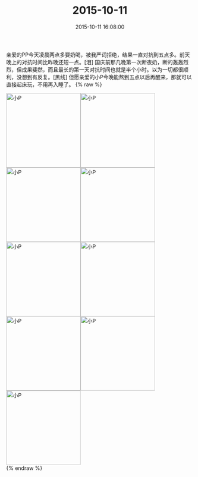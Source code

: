 ﻿---
title: 2015-10-11
date: 2015-10-11 16:08:00
tags:
categories: 妈妈
---
亲爱的PP今天凌晨两点多要奶喝，被我严词拒绝，结果一直对抗到五点多。前天晚上的对抗时间比昨晚还短一点。[泪]
国庆前那几晚第一次断夜奶，断的轰轰烈烈，但成果斐然，而且最长的第一天对抗时间也就是半个小时。以为一切都很顺利，没想到有反复。[黑线]
但愿亲爱的小P今晚能熬到五点以后再醒来，那就可以直接起床玩，不用再入睡了。
{% raw %}
<div style="width:500 px">
<div style="float:left; width:100 px"><img src="/2015-10-11/微信图片_20171011163205.jpg" width="200" alt="小P"></div>
<div style="float:left; width:100 px"><img src="/2015-10-11/微信图片_20171011163217.jpg" width="200" alt="小P"></div>
<div style="float:left; width:100 px"><img src="/2015-10-11/微信图片_20171011163226.jpg" width="200" alt="小P"></div>
<div style="float:left; width:100 px"><img src="/2015-10-11/微信图片_20171011163236.jpg" width="200" alt="小P"></div>
<div style="float:left; width:100 px"><img src="/2015-10-11/微信图片_20171011163253.jpg" width="200" alt="小P"></div>
<div style="float:left; width:100 px"><img src="/2015-10-11/微信图片_20171011163302.jpg" width="200" alt="小P"></div>
<div style="float:left; width:100 px"><img src="/2015-10-11/微信图片_20171011163312.jpg" width="200" alt="小P"></div>
<div style="float:left; width:100 px"><img src="/2015-10-11/微信图片_20171011163323.jpg" width="200" alt="小P"></div>
<div style="float:left; width:100 px"><img src="/2015-10-11/微信图片_20171011163332.jpg" width="200" alt="小P"></div>
<div style="clear:both"></div>
</div>
{% endraw %}